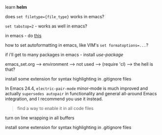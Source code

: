 learn **helm**

does `set filetype={file_type}` works in emacs?

`set tabstop=2` - works as well in emacs?

in emacs - do [this](https://emacsredux.com/blog/2013/04/28/switch-to-previous-buffer/)

how to set autoformatting in emacs, like VIM's `set formatoptions=...`?

if i'll get to many packages in emacs - install _use-package_

emacs_set.org --> environment --> not used --> (require 'cl) --> the hell is that?

install some extension for syntax highlighting in .gitignore files

In Emacs 24.4, `electric-pair-mode` minor-mode is much improved and
actually `supersedes autopair` in functionality and general all-around
Emacs integration, and I recommend you use it instead.

> find a way to enable it in all code files

turn on line wrapping in all buffers

install some extension for syntax highlighting in .gitignore files
